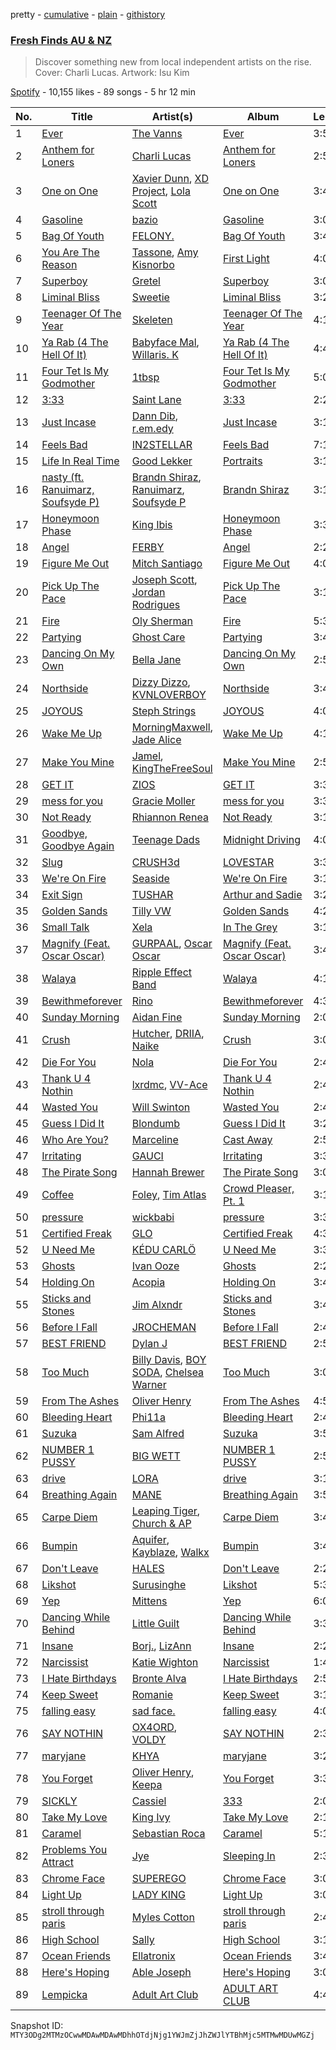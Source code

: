 pretty - [cumulative](/playlists/cumulative/37i9dQZF1DX8pdK1PVpBQz.md) - [plain](/playlists/plain/37i9dQZF1DX8pdK1PVpBQz) - [githistory](https://github.githistory.xyz/mackorone/spotify-playlist-archive/blob/main/playlists/plain/37i9dQZF1DX8pdK1PVpBQz)

### [Fresh Finds AU & NZ](https://open.spotify.com/playlist/37i9dQZF1DX8pdK1PVpBQz)

> Discover something new from local independent artists on the rise\. Cover: Charli Lucas\. Artwork: Isu Kim

[Spotify](https://open.spotify.com/user/spotify) - 10,155 likes - 89 songs - 5 hr 12 min

| No. | Title | Artist(s) | Album | Length |
|---|---|---|---|---|
| 1 | [Ever](https://open.spotify.com/track/35kBRsu094CW38cgSlAQOx) | [The Vanns](https://open.spotify.com/artist/7CFtg726anbQC3CY0glRDG) | [Ever](https://open.spotify.com/album/0v19qej6RtA6pYGWIPnrOh) | 3:50 |
| 2 | [Anthem for Loners](https://open.spotify.com/track/1MvN8yG10reo5t32BdEThU) | [Charli Lucas](https://open.spotify.com/artist/2uBSEsTRvk0bDhOD0ZCUWx) | [Anthem for Loners](https://open.spotify.com/album/0mhuQxb185EDaIyU9LDEkE) | 2:52 |
| 3 | [One on One](https://open.spotify.com/track/0qYoRN3I7Adzp6SpE0IYCW) | [Xavier Dunn](https://open.spotify.com/artist/1JmAXAbenjeUV9rTxyI9ZZ), [XD Project](https://open.spotify.com/artist/1zAuJhsIowtEsUZykFuaKM), [Lola Scott](https://open.spotify.com/artist/6oU5PNSVWwkSZSXwsOVF3m) | [One on One](https://open.spotify.com/album/2d8dw6eYhzA0B1ZX3fSPCF) | 3:48 |
| 4 | [Gasoline](https://open.spotify.com/track/6OIljojYdrZkg6bZICQwzk) | [bazio](https://open.spotify.com/artist/2KYT4DQu6acXx31TddY9S6) | [Gasoline](https://open.spotify.com/album/2NUCQmCHfQv7yzMTu6VW71) | 3:01 |
| 5 | [Bag Of Youth](https://open.spotify.com/track/4kqqxBNhwPraqz050Ywd2z) | [FELONY.](https://open.spotify.com/artist/1i9pNz3sJuxa6vWz60Dgd4) | [Bag Of Youth](https://open.spotify.com/album/7LBx3EGGZbnMfTzQyFJtdL) | 3:45 |
| 6 | [You Are The Reason](https://open.spotify.com/track/56F50CYq9MRcefIShTLPL4) | [Tassone](https://open.spotify.com/artist/470ihAHOGGu2P0xyo8upnv), [Amy Kisnorbo](https://open.spotify.com/artist/2PJz7yQtTtf05sYx7jsbrI) | [First Light](https://open.spotify.com/album/0j8NWZVyLmUtvybK07T1hi) | 4:00 |
| 7 | [Superboy](https://open.spotify.com/track/1AXNdrkmK5UtjTtiaW77nr) | [Gretel](https://open.spotify.com/artist/4mXX5GgNH0np66xAlBM5zN) | [Superboy](https://open.spotify.com/album/02pwH4If4RRiQVVkyyqUq3) | 3:05 |
| 8 | [Liminal Bliss](https://open.spotify.com/track/0FREubimbOKkZtEVbdy9f5) | [Sweetie](https://open.spotify.com/artist/2oE9iKDAQnylK5wWR5Ldcs) | [Liminal Bliss](https://open.spotify.com/album/2Re8nPKprztJvXmVCAi6gw) | 3:22 |
| 9 | [Teenager Of The Year](https://open.spotify.com/track/2HAtwjPgVETsSLtQ6Kxbqq) | [Skeleten](https://open.spotify.com/artist/4VZEaqiJm8GOd1pSgjD62y) | [Teenager Of The Year](https://open.spotify.com/album/47yBOeSyO1AHkMVIdjl0TT) | 4:18 |
| 10 | [Ya Rab \(4 The Hell Of It\)](https://open.spotify.com/track/4y19GgcMvyXNFke43cGBuf) | [Babyface Mal](https://open.spotify.com/artist/6IcfiOE8lEUiDg5ZsvA5uN), [Willaris\. K](https://open.spotify.com/artist/6ZHeg2Op5ZkNppXbNLSglj) | [Ya Rab \(4 The Hell Of It\)](https://open.spotify.com/album/4RjFzNmR3D6t4dT6mFEzPL) | 4:45 |
| 11 | [Four Tet Is My Godmother](https://open.spotify.com/track/6KsRWn1YysBAeBEB384iVT) | [1tbsp](https://open.spotify.com/artist/6G01WYFYF91rjG5LtwMhY4) | [Four Tet Is My Godmother](https://open.spotify.com/album/3Vs3clSmo2AS7u3JywlVOP) | 5:00 |
| 12 | [3:33](https://open.spotify.com/track/3kXDAfHlPhkwwjTB1oYkQD) | [Saint Lane](https://open.spotify.com/artist/4M0vvoQACWxLNrLVrx3MWX) | [3:33](https://open.spotify.com/album/2daMcpwyko12ipMkXkh0GQ) | 2:22 |
| 13 | [Just Incase](https://open.spotify.com/track/1AAg299kOUjXp80dnHOCuR) | [Dann Dib](https://open.spotify.com/artist/7zKpsWi7nGfM6AREKbpMoj), [r.em.edy](https://open.spotify.com/artist/2zimfjugiCq53nziN8cenP) | [Just Incase](https://open.spotify.com/album/3MXq8C7vGWRZ2V2LK1FpiI) | 3:14 |
| 14 | [Feels Bad](https://open.spotify.com/track/1wr53taHWvkEfp9nG0vAIM) | [IN2STELLAR](https://open.spotify.com/artist/6JDTszsnsJ44yCRBnISbVq) | [Feels Bad](https://open.spotify.com/album/23rwCtNkALElgFulTfNRpv) | 7:14 |
| 15 | [Life In Real Time](https://open.spotify.com/track/4P3CDxk5oqlrWnlHggcXM0) | [Good Lekker](https://open.spotify.com/artist/0N8baTywD0HTek7BvdMIv5) | [Portraits](https://open.spotify.com/album/4H5KzOqPRDRpQfXTwg7wDg) | 3:11 |
| 16 | [nasty \(ft\. Ranuimarz, Soufsyde P\)](https://open.spotify.com/track/5UYQmOpfpcYlPhvpOCsTJZ) | [Brandn Shiraz](https://open.spotify.com/artist/3HSTbxvwvHgaNpGBmV1pMP), [Ranuimarz](https://open.spotify.com/artist/0E23WeXXiGwHaWaSWhVley), [Soufsyde P](https://open.spotify.com/artist/63rFpI6EH9csFLZZNRqLrX) | [Brandn Shiraz](https://open.spotify.com/album/2193TmFJM6QsqNJ1Sj3XDE) | 3:11 |
| 17 | [Honeymoon Phase](https://open.spotify.com/track/1EAInA1iss5DMcnzPVQrLp) | [King Ibis](https://open.spotify.com/artist/3ciAz4U6O3iW2wpUZqeVZb) | [Honeymoon Phase](https://open.spotify.com/album/6BkA9XsQ3iw5h8AlaoQs2C) | 3:30 |
| 18 | [Angel](https://open.spotify.com/track/622de8teHH3niOkTxInOzR) | [FERBY](https://open.spotify.com/artist/2Xt8TZslgGFHAoVBeTgJim) | [Angel](https://open.spotify.com/album/6G74ts9KsuaW073koTQmWm) | 2:20 |
| 19 | [Figure Me Out](https://open.spotify.com/track/5u6E2JZYmbL590xVmVkLwu) | [Mitch Santiago](https://open.spotify.com/artist/6eERFYkiQQPyRK4rPEXTNH) | [Figure Me Out](https://open.spotify.com/album/6THgtloZm71wKPcbuw2vks) | 4:03 |
| 20 | [Pick Up The Pace](https://open.spotify.com/track/3gKSsWz9MTQlRZx4BYWA1E) | [Joseph Scott](https://open.spotify.com/artist/3KCyA9IqCtOt9KvwmrMP4O), [Jordan Rodrigues](https://open.spotify.com/artist/4c73PCihkojnT7KU1ObWJ0) | [Pick Up The Pace](https://open.spotify.com/album/4KYjQT34f4jgywG1Ju7Bdl) | 3:15 |
| 21 | [Fire](https://open.spotify.com/track/5re6wdFfLITdAOh1XIYh2D) | [Oly Sherman](https://open.spotify.com/artist/5reK8WyX1RXvnRw8J0ZpgE) | [Fire](https://open.spotify.com/album/1DyZ9PWXwow2v8GWLYnbTN) | 5:35 |
| 22 | [Partying](https://open.spotify.com/track/3ybuWKxjMaOuCwmDaX9dPl) | [Ghost Care](https://open.spotify.com/artist/5kbK7MXSEO00Bw9AVTmXdy) | [Partying](https://open.spotify.com/album/0HRMaZ9SLtjLTrvBNU0wyX) | 3:47 |
| 23 | [Dancing On My Own](https://open.spotify.com/track/4YlyW58cyuARAWkpg8AMgx) | [Bella Jane](https://open.spotify.com/artist/5NJiCRt8KYcqXS0it0JESD) | [Dancing On My Own](https://open.spotify.com/album/0RbAFScjY2FttnzyG5IO09) | 2:52 |
| 24 | [Northside](https://open.spotify.com/track/69ajBgmgWTlbKmVqJD4TzL) | [Dizzy Dizzo](https://open.spotify.com/artist/5rEuIFwgGGp7t4b3t8ShJw), [KVNLOVERBOY](https://open.spotify.com/artist/2rlYr1sTRq3Ey2ktT2XPIG) | [Northside](https://open.spotify.com/album/7H0V17nIruoQ8As5A4sxCH) | 3:42 |
| 25 | [JOYOUS](https://open.spotify.com/track/4hSsyjGORhhbbRfpCgXsII) | [Steph Strings](https://open.spotify.com/artist/39qxIdIb1R6se4J3X6nRPB) | [JOYOUS](https://open.spotify.com/album/4QeNA4RPbFGCcAfh3M08oj) | 4:04 |
| 26 | [Wake Me Up](https://open.spotify.com/track/0gJfMJKBhvClIkBV6AmHvs) | [MorningMaxwell](https://open.spotify.com/artist/0kvwtYUiypCDaaKKhTD2Pp), [Jade Alice](https://open.spotify.com/artist/3RtGhwOeishzd1HIceHzrp) | [Wake Me Up](https://open.spotify.com/album/3SGXMMIGMnIUzzmLV3gcf6) | 4:11 |
| 27 | [Make You Mine](https://open.spotify.com/track/3MQRRJffnt7wp1BYVCJuOC) | [Jamel](https://open.spotify.com/artist/39N2nBQbJoSC9cRt6jCCaG), [KingTheFreeSoul](https://open.spotify.com/artist/1mKApP2dgCtGbvKssYpJaq) | [Make You Mine](https://open.spotify.com/album/7vtYz2XjJtdlWkc40QrP5b) | 2:50 |
| 28 | [GET IT](https://open.spotify.com/track/1iE60Ny9k6vGmPRF7iKoUr) | [ZIOS](https://open.spotify.com/artist/1HFgOhnb76kDSv4U6SqLHX) | [GET IT](https://open.spotify.com/album/0hA8jrWzuihDqEm7DZtZEK) | 3:32 |
| 29 | [mess for you](https://open.spotify.com/track/6nPk3Qah8uHoBijGes1UqF) | [Gracie Moller](https://open.spotify.com/artist/4ZjWH3iesGTCHe6WB2EMbs) | [mess for you](https://open.spotify.com/album/60ZDW0BL9BG8ckoQpSTrle) | 3:34 |
| 30 | [Not Ready](https://open.spotify.com/track/6B0E5jqWWoOkHIVlWw8yMg) | [Rhiannon Renea](https://open.spotify.com/artist/5kAUY4GdqZui0Kh5n8p3J1) | [Not Ready](https://open.spotify.com/album/5vMzg8puXHfildWOy2Z3MG) | 3:17 |
| 31 | [Goodbye, Goodbye Again](https://open.spotify.com/track/4VNH4x50MilqJzpxuvnzWl) | [Teenage Dads](https://open.spotify.com/artist/0GEHcYh6naBVfaLKy7CEhw) | [Midnight Driving](https://open.spotify.com/album/61wHERlvvAvzPL2LWIBkAK) | 4:01 |
| 32 | [Slug](https://open.spotify.com/track/0pI7zATeng92EknYPfi2B2) | [CRUSH3d](https://open.spotify.com/artist/5Qvgao5nFsaKRPeL42Dnpf) | [LOVESTAR](https://open.spotify.com/album/59QdYCo6YpVIUim9b3k27e) | 3:35 |
| 33 | [We're On Fire](https://open.spotify.com/track/1TRZMTAGlBZH7fWONXi1oY) | [Seaside](https://open.spotify.com/artist/12A9HO7R8JCU46t4HiVQqH) | [We're On Fire](https://open.spotify.com/album/7lpb5NuLIA2qgWDTV8s2aO) | 3:11 |
| 34 | [Exit Sign](https://open.spotify.com/track/3dfPpYIHsWb0cSHf2OIWOr) | [TUSHAR](https://open.spotify.com/artist/4Z4QSQuaIocs1CPUEM8shD) | [Arthur and Sadie](https://open.spotify.com/album/4KJyTjed609txuLcfob9bD) | 3:28 |
| 35 | [Golden Sands](https://open.spotify.com/track/76lgWq6hqMN1x09ldr5pUT) | [Tilly VW](https://open.spotify.com/artist/3k1wzoa766QdroI9rsVCBU) | [Golden Sands](https://open.spotify.com/album/74SYykzT1dwMeFGwaFhv1e) | 4:24 |
| 36 | [Small Talk](https://open.spotify.com/track/0cWoDB45Hfbr3YdlBpdpFd) | [Xela](https://open.spotify.com/artist/47I0yLO8ngQPM0XDcdX3OB) | [In The Grey](https://open.spotify.com/album/00uIFKhWf9CzKwIEIYBtNr) | 3:13 |
| 37 | [Magnify \(Feat\. Oscar Oscar\)](https://open.spotify.com/track/7Adhj7rqDBrC3jSZltnmdO) | [GURPAAL](https://open.spotify.com/artist/5cSb2xI75Xj5x2dsyzkoGD), [Oscar Oscar](https://open.spotify.com/artist/1O115ZGeoSaUYYMGAbk8U9) | [Magnify \(Feat\. Oscar Oscar\)](https://open.spotify.com/album/2Fzgj5F1vByfPVx6VdICLe) | 3:48 |
| 38 | [Walaya](https://open.spotify.com/track/5zvIOsm7Bv6DQDrpXSiCzp) | [Ripple Effect Band](https://open.spotify.com/artist/0GvHKh1aLNx6cbLSytKC5t) | [Walaya](https://open.spotify.com/album/1jklEGBCKZIeCPnLQGSlZd) | 4:11 |
| 39 | [Bewithmeforever](https://open.spotify.com/track/19aTcfdyYilCxJszqbL5cZ) | [Rino](https://open.spotify.com/artist/2ZEU5Xgl6aQ41zK7NTPo4s) | [Bewithmeforever](https://open.spotify.com/album/50fnOBckmO9a5DW4pNAK6C) | 4:36 |
| 40 | [Sunday Morning](https://open.spotify.com/track/2btftog5enfQLHGvpqNd4N) | [Aidan Fine](https://open.spotify.com/artist/0KDjHOiKe5QcKHwpvKb33V) | [Sunday Morning](https://open.spotify.com/album/1eQ589pdoxuc82OSxCtk9j) | 2:07 |
| 41 | [Crush](https://open.spotify.com/track/5NUCLEAAQKkP3OoCt19jrK) | [Hutcher](https://open.spotify.com/artist/2nwnPxZXwF9Mfaik9pQNXI), [DRIIA](https://open.spotify.com/artist/4bBcD1Iabv9tLFcZ6FGdys), [Naike](https://open.spotify.com/artist/4eWMajurKslYrmKKz4MTRu) | [Crush](https://open.spotify.com/album/7v8DgbrDOeGHlDEgKnd2UP) | 3:00 |
| 42 | [Die For You](https://open.spotify.com/track/367Jr8g9a0eG5cIQuUjNpU) | [Nola](https://open.spotify.com/artist/02VEdl7ZROk53yofzNUGKy) | [Die For You](https://open.spotify.com/album/0vxv1BTMOgFIvPC58vTFVK) | 2:48 |
| 43 | [Thank U 4 Nothin](https://open.spotify.com/track/5jqvj6TCymJDJvx3gIGuGQ) | [lxrdmc](https://open.spotify.com/artist/5jwVGdn7Uw3im5PtL6owZZ), [VV\-Ace](https://open.spotify.com/artist/58oXnUjX5TvylYa3gGNxca) | [Thank U 4 Nothin](https://open.spotify.com/album/0uWeAN3VBcgNQ6bNG799qr) | 2:43 |
| 44 | [Wasted You](https://open.spotify.com/track/28L2LpII3fEre94t6RtHic) | [Will Swinton](https://open.spotify.com/artist/1fUcXY3KcnNvCP2dnF7XCh) | [Wasted You](https://open.spotify.com/album/2emrhAuOMSvfs7i9nqhfJP) | 2:44 |
| 45 | [Guess I Did It](https://open.spotify.com/track/2OUBlv3BCqounkfGfJAQrK) | [Blondumb](https://open.spotify.com/artist/021mK0NgHckx1TwdmzH6sl) | [Guess I Did It](https://open.spotify.com/album/5qjzGcNZH18ifej3ABxB1t) | 3:20 |
| 46 | [Who Are You?](https://open.spotify.com/track/2gPxQ8dx1k1lteraPeRiS3) | [Marceline](https://open.spotify.com/artist/5RxCijhBqlQZHRdTDY1HKb) | [Cast Away](https://open.spotify.com/album/5nxlVoLca8ztiWDkbwceaZ) | 2:59 |
| 47 | [Irritating](https://open.spotify.com/track/0A8WMe3IYft95HDs5Q2ykf) | [GAUCI](https://open.spotify.com/artist/4cZCJhHp1jIH1NZ02799nY) | [Irritating](https://open.spotify.com/album/0WbCesIpKx5KpJpiYnGkPW) | 3:35 |
| 48 | [The Pirate Song](https://open.spotify.com/track/5rCaRUyWvyoSCtNwPzVKQj) | [Hannah Brewer](https://open.spotify.com/artist/0MYPoaaBk0uz7ZrS2VHFWk) | [The Pirate Song](https://open.spotify.com/album/6K1FhS7usL4zvHQIQXECg0) | 3:08 |
| 49 | [Coffee](https://open.spotify.com/track/5XGl43SezhTHRSYphC4tUg) | [Foley](https://open.spotify.com/artist/776HGV4QHksTaUaawD9DnE), [Tim Atlas](https://open.spotify.com/artist/3CiuXDKttPUT0tWGHicFUH) | [Crowd Pleaser, Pt\. 1](https://open.spotify.com/album/0cQBtqU0VYhEP7y3oOomH6) | 3:14 |
| 50 | [pressure](https://open.spotify.com/track/2rU4j7aaH37c4OdoJpe5Ys) | [wickbabi](https://open.spotify.com/artist/4CXwoMV6VkcZL9XymMaPoY) | [pressure](https://open.spotify.com/album/0cnXqsdDeU9jDQS8HZiMwG) | 3:31 |
| 51 | [Certified Freak](https://open.spotify.com/track/23ABMAK8TWcOvDNSwO11Y6) | [GLO](https://open.spotify.com/artist/15Phfg97TxyiNPviHsS83p) | [Certified Freak](https://open.spotify.com/album/7eVTgWPJ8GOrgMNAo5knsP) | 4:30 |
| 52 | [U Need Me](https://open.spotify.com/track/6SzGIfq5jwOkJHIyv4hw3a) | [KÉDU CARLÖ](https://open.spotify.com/artist/5FdNimxRznD7ZK6LR5VTJC) | [U Need Me](https://open.spotify.com/album/5Y6yg0eVhYryiM6nE8MoGM) | 3:32 |
| 53 | [Ghosts](https://open.spotify.com/track/2KChbIbykW0tKEMFYgMHZD) | [Ivan Ooze](https://open.spotify.com/artist/3ZIlpGT2OUwyvxiCWJhIel) | [Ghosts](https://open.spotify.com/album/7sRb1nuVJLyrVFSE0hEwGn) | 2:23 |
| 54 | [Holding On](https://open.spotify.com/track/6ejQFO5amtgQdKpqmko730) | [Acopia](https://open.spotify.com/artist/276EHqxzrJ8QJKoluzYjFr) | [Holding On](https://open.spotify.com/album/3bMbEngnASaUdPhJgwXe1t) | 3:41 |
| 55 | [Sticks and Stones](https://open.spotify.com/track/4F86e2zuC1tHOLjGEs6Yb0) | [Jim Alxndr](https://open.spotify.com/artist/73oeeOCtBTa9kBMuVggdMI) | [Sticks and Stones](https://open.spotify.com/album/03UBe1d2RlsqSfDYH5nhwB) | 3:42 |
| 56 | [Before I Fall](https://open.spotify.com/track/6eUC2igYO0fELWDwKgiWsv) | [JROCHEMAN](https://open.spotify.com/artist/2RBL4DJjkxG84El9WFemGg) | [Before I Fall](https://open.spotify.com/album/1ae6yTSPpP66jVZhcxBZsH) | 2:49 |
| 57 | [BEST FRIEND](https://open.spotify.com/track/1fvkl0zK5QIRm8vIsTnd7l) | [Dylan J](https://open.spotify.com/artist/1MbU9ik5RPjIzF90y1he0z) | [BEST FRIEND](https://open.spotify.com/album/3fJd0rdfPO1ljDfKqQxfVc) | 2:55 |
| 58 | [Too Much](https://open.spotify.com/track/0zFGVz8GnOj0cyzYq0yoXX) | [Billy Davis](https://open.spotify.com/artist/1faxe25Wp3Nk43xVVxsdSB), [BOY SODA](https://open.spotify.com/artist/2gorlgsMUJH6TSfTPhaCdW), [Chelsea Warner](https://open.spotify.com/artist/3Lb2tw0rDcP1ADtJ1BVh3h) | [Too Much](https://open.spotify.com/album/3sh0n2bFvboFRjYX9HnATv) | 3:06 |
| 59 | [From The Ashes](https://open.spotify.com/track/1RCx1RdpsAMsnbf3D4E8iN) | [Oliver Henry](https://open.spotify.com/artist/5rrIGWOBnDYdcRz9FqdvfD) | [From The Ashes](https://open.spotify.com/album/3IpChq6D3NDf25M5jFWuWZ) | 4:53 |
| 60 | [Bleeding Heart](https://open.spotify.com/track/5BZiyGEE1tVT7FB0OAwj3y) | [Phi11a](https://open.spotify.com/artist/1QrAumNRmmekZeMDVTUfbS) | [Bleeding Heart](https://open.spotify.com/album/2omuBvFGk5J3y8abZaITLz) | 2:42 |
| 61 | [Suzuka](https://open.spotify.com/track/4F6v6KqM19TVQFBm1V0Pz1) | [Sam Alfred](https://open.spotify.com/artist/4PVzoVUDxey3mxGdkf4HgR) | [Suzuka](https://open.spotify.com/album/6QkC4UxbD1OqEpWcqzqR98) | 3:56 |
| 62 | [NUMBER 1 PUSSY](https://open.spotify.com/track/21omrvROcaZDtLszH479x0) | [BIG WETT](https://open.spotify.com/artist/5EbB3qseTBegpJEACqHfHB) | [NUMBER 1 PUSSY](https://open.spotify.com/album/6NIfw2vThvl7kna5bmJWrE) | 2:59 |
| 63 | [drive](https://open.spotify.com/track/5EBJOAbjeYYchkJNeYS7WY) | [LORA](https://open.spotify.com/artist/3sJr6yhJiNvyTbgrNRDkr8) | [drive](https://open.spotify.com/album/02P6wAYEcL1SzEV5JBpfvo) | 3:11 |
| 64 | [Breathing Again](https://open.spotify.com/track/7oPbyugz38JDeKPafYngCA) | [MANE](https://open.spotify.com/artist/1CtWPi5HGDgyjTTL4o2SvO) | [Breathing Again](https://open.spotify.com/album/09nCLCDhfaLeNWaNVfFNJA) | 3:53 |
| 65 | [Carpe Diem](https://open.spotify.com/track/0tD3vrZqkixwtGPpeWaCaY) | [Leaping Tiger](https://open.spotify.com/artist/6msX2U4FuNMIIDGdCrIuXm), [Church & AP](https://open.spotify.com/artist/0RUqlEJMEe0g9g1tNOro7Z) | [Carpe Diem](https://open.spotify.com/album/5mYZ20FsImJCRjYxYbUHPn) | 3:48 |
| 66 | [Bumpin](https://open.spotify.com/track/36DmC5caniKemB1A089olS) | [Aquifer](https://open.spotify.com/artist/5k0OaGzMBCeSIk6nxL0WDL), [Kayblaze](https://open.spotify.com/artist/3sObvYNf6y841WBBS1Kstu), [Walkx](https://open.spotify.com/artist/2Hs9iVrTangyYazaWk4y1e) | [Bumpin](https://open.spotify.com/album/2NfP0W9aYoMG91NciglKwF) | 3:49 |
| 67 | [Don't Leave](https://open.spotify.com/track/6QGT8XutPisjY0xAOaBDmk) | [HALES](https://open.spotify.com/artist/0SgD0ob1dliSxZWHc4Dp1K) | [Don't Leave](https://open.spotify.com/album/4JGp5u1LlZCyYw77HFeQY1) | 2:24 |
| 68 | [Likshot](https://open.spotify.com/track/6GY4eHl6UjFLpqFAPEG6QQ) | [Surusinghe](https://open.spotify.com/artist/7m5jnraNhVbxMZ7B8FvCSe) | [Likshot](https://open.spotify.com/album/2ePWaT9H5e7D9TF42S5WpF) | 5:32 |
| 69 | [Yep](https://open.spotify.com/track/6jjETvirTF2hSHTaIFfP4l) | [Mittens](https://open.spotify.com/artist/6XQVVD3qhvoRUMTqz71go5) | [Yep](https://open.spotify.com/album/4sr7vWHDBLVirEY9T7DpWm) | 6:09 |
| 70 | [Dancing While Behind](https://open.spotify.com/track/0lLIlQV5vkMic0VIDEewXK) | [Little Guilt](https://open.spotify.com/artist/7poBjSledYHe5LE2LgOhrv) | [Dancing While Behind](https://open.spotify.com/album/0eVeUPseYjvQXtC4w6pTE5) | 3:34 |
| 71 | [Insane](https://open.spotify.com/track/63MoZqC4ah8JuTyktm0HNr) | [Borj.](https://open.spotify.com/artist/3O7bD1NOJOWs4cokNjNcEr), [LizAnn](https://open.spotify.com/artist/0RS6dKFdDUMWSIjmF1akXw) | [Insane](https://open.spotify.com/album/1dpoaEzQuEf8SqDGrjNgYX) | 2:29 |
| 72 | [Narcissist](https://open.spotify.com/track/6I9f5JYA7ooPDNdg0eJzc1) | [Katie Wighton](https://open.spotify.com/artist/41CNj1cWdeOjG7M5m8bTut) | [Narcissist](https://open.spotify.com/album/74WkiQnk2XDDmB0tmaF90n) | 1:49 |
| 73 | [I Hate Birthdays](https://open.spotify.com/track/1z0UhfsTKc5U8MEJB3yoVY) | [Bronte Alva](https://open.spotify.com/artist/0pOi3jQPLxu1ruQahY1Twm) | [I Hate Birthdays](https://open.spotify.com/album/4TLimd9W4GqlYXNrOSNwX9) | 2:52 |
| 74 | [Keep Sweet](https://open.spotify.com/track/46WglEpxk0FtIPbxnogbn0) | [Romanie](https://open.spotify.com/artist/3hHGY5nAdKoijU3IYpW5y5) | [Keep Sweet](https://open.spotify.com/album/5J1OBqYeO4c50JVYgY3JxL) | 3:12 |
| 75 | [falling easy](https://open.spotify.com/track/1LnXbsboootYwkXdZR93H1) | [sad face.](https://open.spotify.com/artist/3E9nbdWPIrVqkHoQeU003n) | [falling easy](https://open.spotify.com/album/62wsaMKXUjK8YMEYlxgCBH) | 4:00 |
| 76 | [SAY NOTHIN](https://open.spotify.com/track/6zEYMIJhx0kxtpYdW1BmqQ) | [OX4ORD](https://open.spotify.com/artist/5lzEFp6GXQ6G7OFGYwxf8N), [VOLDY](https://open.spotify.com/artist/6xCeaVHW0IM4W0pK7InyAA) | [SAY NOTHIN](https://open.spotify.com/album/2PjJjuLkb7WovOTI5j9yaE) | 2:30 |
| 77 | [maryjane](https://open.spotify.com/track/1HD7Z0tprZYcPC2okitF6z) | [KHYA](https://open.spotify.com/artist/4XgGyZXiobm9kfKFBdasgm) | [maryjane](https://open.spotify.com/album/0g56yZHVOSFB47HhNDnB0V) | 3:21 |
| 78 | [You Forget](https://open.spotify.com/track/2pw02oStWmEwTql2CL3LiQ) | [Oliver Henry](https://open.spotify.com/artist/5rrIGWOBnDYdcRz9FqdvfD), [Keepa](https://open.spotify.com/artist/5cW3W1SgE0AQaCdDRPBo7h) | [You Forget](https://open.spotify.com/album/1NoImePTTMfu0nJcQSIa1E) | 3:31 |
| 79 | [SICKLY](https://open.spotify.com/track/6UL7lLYIUXtm2JRc9JngiQ) | [Cassiel](https://open.spotify.com/artist/7zP6WmpsdLAL9qYDq0RVDF) | [333](https://open.spotify.com/album/2LFDXkKXFGedliz0cYVoA8) | 2:01 |
| 80 | [Take My Love](https://open.spotify.com/track/5kkrvuF4dgJm4qucqldzxo) | [King Ivy](https://open.spotify.com/artist/62nhtMbfF8zR4MC1FirUAJ) | [Take My Love](https://open.spotify.com/album/5soIystxPV7fcoDEpJOznI) | 2:17 |
| 81 | [Caramel](https://open.spotify.com/track/0K2S4lmbClnwkDFV317VSf) | [Sebastian Roca](https://open.spotify.com/artist/4axhTQXDTfbRk7FZe2tsTF) | [Caramel](https://open.spotify.com/album/47YnCZXds6clcBp0lowSB1) | 5:15 |
| 82 | [Problems You Attract](https://open.spotify.com/track/1NAaxgWW3Ej9sbuLzEiKx7) | [Jye](https://open.spotify.com/artist/2VXm4JOiSfNQJmo4IXjWOH) | [Sleeping In](https://open.spotify.com/album/7d5tMn26GEmfQJ8PosgkOJ) | 2:39 |
| 83 | [Chrome Face](https://open.spotify.com/track/03eLEDsFWDpjLal3lWrwim) | [SUPEREGO](https://open.spotify.com/artist/6F91LpAhKWgrnHf4uAc1ER) | [Chrome Face](https://open.spotify.com/album/5SZhLuiG9GlObtY3GZn15L) | 3:04 |
| 84 | [Light Up](https://open.spotify.com/track/6jSVZinODLMadofNBUsbv0) | [LADY KING](https://open.spotify.com/artist/7es9jAhwAJErkr12NY31ov) | [Light Up](https://open.spotify.com/album/7w4NlMJCNh4uOx7I06blhc) | 3:02 |
| 85 | [stroll through paris](https://open.spotify.com/track/1GOl1ZCSbtMKtPSI0rdAz3) | [Myles Cotton](https://open.spotify.com/artist/2w5jXRTaNmFZdkZCaPXS2o) | [stroll through paris](https://open.spotify.com/album/3X8TeQZMXjJNpYQyqB0Yr9) | 2:40 |
| 86 | [High School](https://open.spotify.com/track/76gH7Zuy7mzkpqgXfm0c9A) | [Sally](https://open.spotify.com/artist/7wPjckumX8BvSDLx7ay6hD) | [High School](https://open.spotify.com/album/4T1kIw3T4U899CrM2oNP6I) | 3:18 |
| 87 | [Ocean Friends](https://open.spotify.com/track/6dtMkwZakwfLV4VgW0Qoti) | [Ellatronix](https://open.spotify.com/artist/4junWVk75qTBb0zQIvGmAt) | [Ocean Friends](https://open.spotify.com/album/1KMcGVJv9jtQPd6knI0sUs) | 3:44 |
| 88 | [Here's Hoping](https://open.spotify.com/track/4crr0cboyqZEFBnSYQ8KRf) | [Able Joseph](https://open.spotify.com/artist/0djvjweduXm6AxFgwcznq8) | [Here's Hoping](https://open.spotify.com/album/6hbHzP3ixt8nyHOHfnbzyj) | 3:01 |
| 89 | [Lempicka](https://open.spotify.com/track/2hOaAJo2MMr629lhggZdwX) | [Adult Art Club](https://open.spotify.com/artist/74l1bnHa89Rs8yoMFUaLVl) | [ADULT ART CLUB](https://open.spotify.com/album/45QYZeEW29QL7z7yESUqRN) | 4:45 |

Snapshot ID: `MTY3ODg2MTMzOCwwMDAwMDAwMDhhOTdjNjg1YWJmZjJhZWJlYTBhMjc5MTMwMDUwMGZj`

